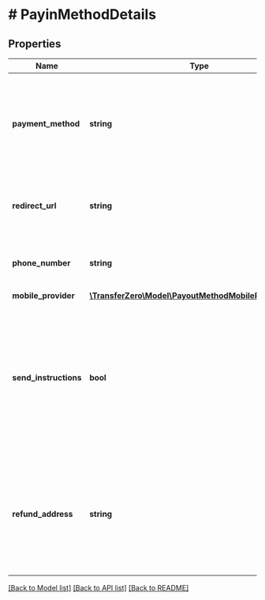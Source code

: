 # # PayinMethodDetails

## Properties

Name | Type | Description | Notes
------------ | ------------- | ------------- | -------------
**payment_method** | **string** | The payment method which the user will use to make the payments. Options are &#x60;bank&#x60;, &#x60;card&#x60; or you can leave empty to support both. | [optional] 
**redirect_url** | **string** | This is where the user should be redirected back when the payment has been finished | [optional] 
**phone_number** | **string** | The phone number where the funds should be collected from | 
**mobile_provider** | [**\TransferZero\Model\PayoutMethodMobileProviderEnum**](PayoutMethodMobileProviderEnum.md) |  | [optional] 
**send_instructions** | **bool** | States whether to send out the instructions to the phone number on how to pay the funds or not. This shuold always be set to true, otherwise the sender might not receive a prompt for payment. | [optional] 
**refund_address** | **string** | Please make sure the refund_address is a valid BTC address belonging to the sender, as that is going to be used in case the transaction has to be refunded. | [optional] 

[[Back to Model list]](../../README.md#documentation-for-models) [[Back to API list]](../../README.md#documentation-for-api-endpoints) [[Back to README]](../../README.md)


